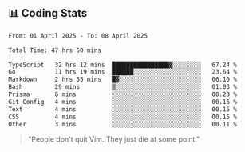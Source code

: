 ## 📊 Coding Stats

<!--START_SECTION:waka-->

```txt
From: 01 April 2025 - To: 08 April 2025

Total Time: 47 hrs 50 mins

TypeScript   32 hrs 12 mins  ████████████████▓░░░░░░░░   67.24 %
Go           11 hrs 19 mins  ██████░░░░░░░░░░░░░░░░░░░   23.64 %
Markdown     2 hrs 55 mins   █▓░░░░░░░░░░░░░░░░░░░░░░░   06.10 %
Bash         29 mins         ▒░░░░░░░░░░░░░░░░░░░░░░░░   01.03 %
Prisma       6 mins          ░░░░░░░░░░░░░░░░░░░░░░░░░   00.23 %
Git Config   4 mins          ░░░░░░░░░░░░░░░░░░░░░░░░░   00.16 %
Text         4 mins          ░░░░░░░░░░░░░░░░░░░░░░░░░   00.15 %
CSS          4 mins          ░░░░░░░░░░░░░░░░░░░░░░░░░   00.15 %
Other        3 mins          ░░░░░░░░░░░░░░░░░░░░░░░░░   00.11 %
```

<!--END_SECTION:waka-->

> "People don't quit Vim. They just die at some point."

